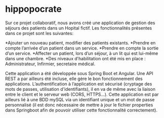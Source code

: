 # hippopocrate

Sur ce projet collaboratif, nous avons créé une application de gestion des séjours des patients dans un Hopital fictif. 
Les fonctionnalités présentes dans ce projet sont les suivantes: 

*Ajouter un nouveau patient, modifier des patients existants.
*Prendre en compte l’arrivée d’un patient dans un service.
*Prendre en compte la sortie d’un service.
*Affecter un patient, lors d’un séjour, à un lit qui est lui-même dans une chambre.
*Des niveaux d'habilitation ont été mis en place : Administrateur, Infirmier, secretaire médical.

Cette application a été développée sous Spring Boot et Angular. Une API REST a par ailleurs été incluse, elle gère le bon fonctionnement des applications.
L’authentification à l’application est sécurisé (cryptage des mots de passes, utilisation d'identifiants), il en va de même avec la liaison entre le client et le serveur web (CORS, HTTPS...).
Cette application est par ailleurs lié à une BDD mySQL via un identifiant unique et un mot de passe personnalisé (il est donc nécessaire de mettre à jour le fichier properties dans Springboot afin de pouvoir utiliser cette fonctionnalité correctement).

